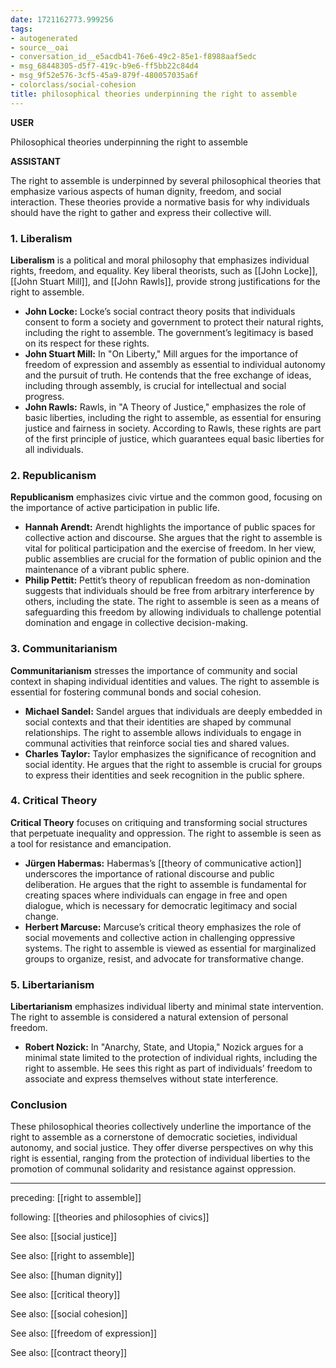 ```yaml
---
date: 1721162773.999256
tags:
- autogenerated
- source__oai
- conversation_id__e5acdb41-76e6-49c2-85e1-f8988aaf5edc
- msg_68448305-d5f7-419c-b9e6-ff5bb22c84d4
- msg_9f52e576-3cf5-45a9-879f-480057035a6f
- colorclass/social-cohesion
title: philosophical theories underpinning the right to assemble
---
```


**USER**

Philosophical theories underpinning the right to assemble


**ASSISTANT**

The right to assemble is underpinned by several philosophical theories that emphasize various aspects of human dignity, freedom, and social interaction. These theories provide a normative basis for why individuals should have the right to gather and express their collective will.

### 1. Liberalism

**Liberalism** is a political and moral philosophy that emphasizes individual rights, freedom, and equality. Key liberal theorists, such as [[John Locke]], [[John Stuart Mill]], and [[John Rawls]], provide strong justifications for the right to assemble.

- **John Locke:** Locke’s social contract theory posits that individuals consent to form a society and government to protect their natural rights, including the right to assemble. The government’s legitimacy is based on its respect for these rights.
- **John Stuart Mill:** In "On Liberty," Mill argues for the importance of freedom of expression and assembly as essential to individual autonomy and the pursuit of truth. He contends that the free exchange of ideas, including through assembly, is crucial for intellectual and social progress.
- **John Rawls:** Rawls, in "A Theory of Justice," emphasizes the role of basic liberties, including the right to assemble, as essential for ensuring justice and fairness in society. According to Rawls, these rights are part of the first principle of justice, which guarantees equal basic liberties for all individuals.

### 2. Republicanism

**Republicanism** emphasizes civic virtue and the common good, focusing on the importance of active participation in public life.

- **Hannah Arendt:** Arendt highlights the importance of public spaces for collective action and discourse. She argues that the right to assemble is vital for political participation and the exercise of freedom. In her view, public assemblies are crucial for the formation of public opinion and the maintenance of a vibrant public sphere.
- **Philip Pettit:** Pettit’s theory of republican freedom as non-domination suggests that individuals should be free from arbitrary interference by others, including the state. The right to assemble is seen as a means of safeguarding this freedom by allowing individuals to challenge potential domination and engage in collective decision-making.

### 3. Communitarianism

**Communitarianism** stresses the importance of community and social context in shaping individual identities and values. The right to assemble is essential for fostering communal bonds and social cohesion.

- **Michael Sandel:** Sandel argues that individuals are deeply embedded in social contexts and that their identities are shaped by communal relationships. The right to assemble allows individuals to engage in communal activities that reinforce social ties and shared values.
- **Charles Taylor:** Taylor emphasizes the significance of recognition and social identity. He argues that the right to assemble is crucial for groups to express their identities and seek recognition in the public sphere.

### 4. Critical Theory

**Critical Theory** focuses on critiquing and transforming social structures that perpetuate inequality and oppression. The right to assemble is seen as a tool for resistance and emancipation.

- **Jürgen Habermas:** Habermas’s [[theory of communicative action]] underscores the importance of rational discourse and public deliberation. He argues that the right to assemble is fundamental for creating spaces where individuals can engage in free and open dialogue, which is necessary for democratic legitimacy and social change.
- **Herbert Marcuse:** Marcuse’s critical theory emphasizes the role of social movements and collective action in challenging oppressive systems. The right to assemble is viewed as essential for marginalized groups to organize, resist, and advocate for transformative change.

### 5. Libertarianism

**Libertarianism** emphasizes individual liberty and minimal state intervention. The right to assemble is considered a natural extension of personal freedom.

- **Robert Nozick:** In "Anarchy, State, and Utopia," Nozick argues for a minimal state limited to the protection of individual rights, including the right to assemble. He sees this right as part of individuals’ freedom to associate and express themselves without state interference.

### Conclusion

These philosophical theories collectively underline the importance of the right to assemble as a cornerstone of democratic societies, individual autonomy, and social justice. They offer diverse perspectives on why this right is essential, ranging from the protection of individual liberties to the promotion of communal solidarity and resistance against oppression.


---

preceding: [[right to assemble]]  


following: [[theories and philosophies of civics]]

See also: [[social justice]]


See also: [[right to assemble]]


See also: [[human dignity]]


See also: [[critical theory]]


See also: [[social cohesion]]


See also: [[freedom of expression]]


See also: [[contract theory]]